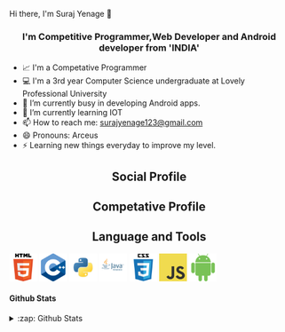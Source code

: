  Hi there, I'm Suraj Yenage 👋
 
 <h3 align="center">I'm Competitive Programmer,Web Developer and Android developer from 'INDIA'</h3>
 
- 📈 I'm a Competative Programmer
- 💻 I'm a 3rd year Computer Science undergraduate at Lovely Professional University
- 🔭 I’m currently busy in developing Android apps.
- 🌱 I’m currently learning IOT
- 📫 How to reach me: surajyenage123@gmail.com
- 😄 Pronouns: Arceus
- ⚡ Learning new things everyday to improve my level.

<h2 align='center'>Social Profile</h2>

<h2 align='center'>Competative Profile</h2>

<h2 align='center'>Language and Tools</h2>
<p>
<img height="50" width="50" src="https://raw.githubusercontent.com/github/explore/80688e429a7d4ef2fca1e82350fe8e3517d3494d/topics/html/html.png" />
<img height="50" width="50" src="https://raw.githubusercontent.com/github/explore/80688e429a7d4ef2fca1e82350fe8e3517d3494d/topics/cpp/cpp.png"/>
 <img height="50" width="50" src="https://raw.githubusercontent.com/github/explore/80688e429a7d4ef2fca1e82350fe8e3517d3494d/topics/python/python.png"/>
 <img height="50" width="50" src="https://raw.githubusercontent.com/github/explore/80688e429a7d4ef2fca1e82350fe8e3517d3494d/topics/java/java.png"/>
 <img height="50" width="50" src="https://raw.githubusercontent.com/github/explore/80688e429a7d4ef2fca1e82350fe8e3517d3494d/topics/css/css.png"/>
 <img height="50" width="50" src="https://raw.githubusercontent.com/github/explore/80688e429a7d4ef2fca1e82350fe8e3517d3494d/topics/javascript/javascript.png"/>
  <img height="50" width="50" src="https://raw.githubusercontent.com/github/explore/80688e429a7d4ef2fca1e82350fe8e3517d3494d/topics/android/android.png"/>
</p>
<h4>Github Stats</h4>
<details>
 <summary>:zap: Github Stats</summary>
<img align="left" alt="SurajYenage46 s GitHub Stats" src="https://github-readme-stats.surajyenage46.vercel.app/api?username=SurajYenage46&show_icons-true&hide_border=true"/>
</details>

